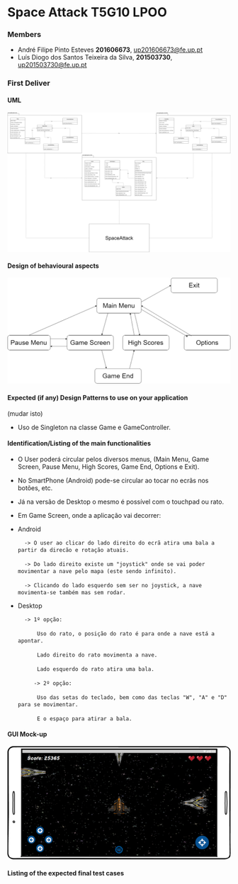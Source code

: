# Space Attack T5G10 LPOO

### Members
* André Filipe Pinto Esteves **201606673**, up201606673@fe.up.pt
* Luís Diogo dos Santos Teixeira da Silva, **201503730**, up201503730@fe.up.pt

### First Deliver

#### UML
![alt text](https://github.com/EstevesAndre/SpaceAttack_T5G10/blob/master/UML.png)

#### Design of behavioural aspects
![alt text](https://github.com/EstevesAndre/SpaceAttack_T5G10/blob/master/States.png)

#### Expected (if any) Design Patterns to use on your application
(mudar isto)
 * Uso de Singleton na classe Game e GameController.

#### Identification/Listing of the main functionalities

* O User poderá circular pelos diversos menus, (Main Menu, Game Screen, Pause Menu, High Scores, Game End, Options e Exit).

* No SmartPhone (Android) pode-se circular ao tocar no ecrãs nos botões, etc.
* Já na versão de Desktop o mesmo é possível com o touchpad ou rato.

* Em Game Screen, onde a aplicação vai decorrer:

* Android
		
		-> O user ao clicar do lado direito do ecrã atira uma bala a partir da direcão e rotação atuais.
		
		-> Do lado direito existe um "joystick" onde se vai poder movimentar a nave pelo mapa (este sendo infinito).
		
		-> Clicando do lado esquerdo sem ser no joystick, a nave movimenta-se também mas sem rodar.

* Desktop 

		-> 1º opção: 
             
	    	Uso do rato, o posição do rato é para onde a nave está a apontar.		           
			
			Lado direito do rato movimenta a nave.		          
			  
			Lado esquerdo do rato atira uma bala.
	       
	       -> 2º opção: 
              	      
	      	Uso das setas do teclado, bem como das teclas "W", "A" e "D" para se movimentar.
		        	  
			E o espaço para atirar a bala.
		   
#### GUI Mock-up
![alt text](https://github.com/EstevesAndre/SpaceAttack_T5G10/blob/master/MockUP_GameView.png)

#### Listing of the expected final test cases

